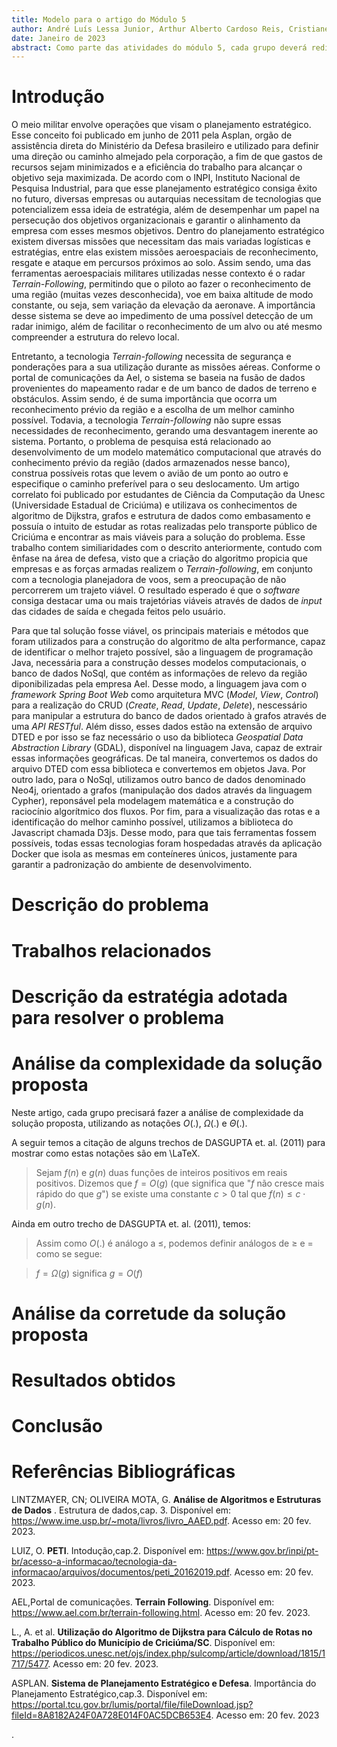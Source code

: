 ```yaml
---
title: Modelo para o artigo do Módulo 5
author: André Luís Lessa Junior, Arthur Alberto Cardoso Reis, Cristiane Andrade Coutinho, Giovana Lisbôa Thomé, João Pedro Sartori Garcia de Alcaraz, Luiz Francisco Granville Gonçalves, Stefano Tosi Butori
date: Janeiro de 2023
abstract: Como parte das atividades do módulo 5, cada grupo deverá redigir um texto descrevendo os resultados do projeto no formato de um artigo científico. Este arquivo no formato markdown contém a estrutura básica deste artigo. Cada grupo deverá editar este arquivo com a descrição do projeto que desenvolveu.
---
```


# Introdução
O meio militar envolve operações que visam o planejamento estratégico. Esse conceito foi publicado em junho de 2011 pela Asplan, orgão de assistência direta do Ministério da Defesa brasileiro e utilizado para definir uma direção ou caminho almejado pela corporação, a fim de que gastos de recursos sejam minimizados e a eficiência do trabalho para alcançar o objetivo seja maximizada. De acordo com o INPI, Instituto Nacional de Pesquisa Industrial, para que esse planejamento estratégico consiga êxito no futuro, diversas empresas ou autarquias necessitam de tecnologias  que potencializem essa ideia de estratégia, além de desempenhar um papel na persecução dos objetivos organizacionais e garantir o alinhamento da empresa com esses mesmos objetivos. Dentro do planejamento estratégico existem diversas missões que necessitam das mais variadas logísticas e estratégias, entre elas existem missões aeroespaciais de reconhecimento, resgate e ataque em percursos próximos ao solo. Assim sendo, uma das ferramentas aeroespaciais militares utilizadas nesse contexto é o radar _Terrain-Following_, permitindo que o piloto ao fazer o reconhecimento de uma região (muitas vezes desconhecida), voe em baixa altitude de modo constante, ou seja, sem variação da elevação da aeronave. A importância desse sistema se deve ao impedimento de uma possível detecção de um radar inimigo, além de facilitar o reconhecimento de um alvo ou até mesmo compreender a estrutura do relevo local.

Entretanto, a tecnologia _Terrain-following_ necessita de segurança e ponderações para a sua utilização durante as missões aéreas. Conforme o portal de comunicações da Ael, o sistema se baseia na fusão de dados provenientes do mapeamento radar e de um banco de dados de terreno e obstáculos. Assim sendo, é de suma importância que ocorra um reconhecimento prévio da região e a escolha de um melhor caminho possível. Todavia, a tecnologia _Terrain-following_ não supre essas necessidades de reconhecimento, gerando uma desvantagem inerente ao sistema. Portanto, o problema de pesquisa está relacionado ao desenvolvimento de um modelo matemático computacional que através do conhecimento prévio da região (dados armazenados nesse banco), construa possíveis rotas que levem o avião de um ponto ao outro e especifique o caminho preferível para o seu deslocamento. Um artigo correlato foi publicado por estudantes de Ciência da Computação da Unesc
(Universidade Estadual de Criciúma) e utilizava os conhecimentos de algoritmo de Dijkstra, grafos e estrutura de dados como embasamento e possuía o intuito de estudar as rotas realizadas pelo transporte público de Criciúma e encontrar as mais viáveis para a solução do problema. Esse trabalho contem similiaridades com o descrito anteriormente, contudo com ênfase na área de defesa, visto que a criação do algoritmo propicia que empresas e as forças armadas realizem o _Terrain-following_, em conjunto com a tecnologia planejadora de voos, sem a preocupação de não percorrerem um trajeto viável. O resultado esperado é que o _software_ consiga destacar uma ou mais trajetórias viáveis através de dados de _input_ das cidades de saída e chegada feitos pelo usuário.

Para que tal solução fosse viável, os principais materiais e métodos que foram utilizados para a construção do algoritmo de alta performance, capaz de identificar o melhor trajeto possível, são a linguagem de programação Java, necessária para a construção desses modelos computacionais, o banco de dados NoSql, que contém as informações de relevo da região diponibilizadas pela empresa Ael. Desse modo, a linguagem java com o _framework Spring Boot Web_ como arquitetura MVC (_Model_, _View_, _Control_)  para a realização do CRUD (_Create_, _Read_, _Update_, _Delete_), nescessário para manipular a estrutura do banco de dados orientado à grafos através de uma _API RESTful_. Além disso, esses dados estão na extensão de arquivo DTED e por isso se faz necessário o uso da biblioteca _Geospatial Data Abstraction Library_ (GDAL), disponível na linguagem Java, capaz de extrair essas informações geográficas. De tal maneira, convertemos os dados do arquivo DTED com essa biblioteca e convertemos em objetos Java. Por outro lado, para o NoSql, utilizamos outro banco de dados denominado Neo4j, orientado a grafos (manipulação dos dados através da linguagem Cypher), reponsável pela modelagem matemática e a construção do raciocínio algorítmico dos fluxos. Por fim, para a visualização das rotas e a identificação do melhor caminho possível, utilizamos a biblioteca do Javascript chamada D3js. Desse modo, para que tais ferramentas fossem possíveis, todas essas tecnologias foram hospedadas através da aplicação Docker que isola as mesmas em conteíneres únicos, justamente para garantir a padronização do ambiente de desenvolvimento.

# Descrição do problema

# Trabalhos relacionados

# Descrição da estratégia adotada para resolver o problema

# Análise da complexidade da solução proposta

Neste artigo, cada grupo precisará fazer a análise de complexidade da solução proposta, utilizando as notações $O(.)$, $\Omega(.)$ e $\Theta(.)$.

A seguir temos a citação de alguns trechos de DASGUPTA et. al. (2011) para mostrar como estas notações são em \LaTeX. 

> Sejam $f(n)$ e $g(n)$ duas funções de inteiros positivos em reais positivos. Dizemos que $f = O(g)$ (que significa que "$f$ não cresce mais rápido do que $g$") se existe uma constante $c > 0$ tal que $f(n) \leq c \cdot g(n)$.

Ainda em outro trecho de DASGUPTA et. al. (2011), temos:

> Assim como $O(.)$ é análogo a $\leq$, podemos definir análogos de $\geq$ e $=$ como se segue:

> $f = \Omega(g)$ significa $g = O(f)$

# Análise da corretude da solução proposta

# Resultados obtidos

# Conclusão

# Referências Bibliográficas
LINTZMAYER, CN; OLIVEIRA MOTA, G. **Análise de Algoritmos e Estruturas de Dados** . Estrutura de dados,cap. 3. Disponível em: <https://www.ime.usp.br/~mota/livros/livro_AAED.pdf>. Acesso em: 20 fev. 2023.

LUIZ, O. **PETI**. Intodução,cap.2. Disponível em: <https://www.gov.br/inpi/pt-br/acesso-a-informacao/tecnologia-da-informacao/arquivos/documentos/peti_20162019.pdf>. Acesso em: 20 fev. 2023.

AEL,Portal de comunicações. **Terrain Following**. Disponível em: <https://www.ael.com.br/terrain-following.html>. Acesso em: 20 fev. 2023.

L., A. et al. **Utilização do Algoritmo de Dijkstra para Cálculo de Rotas no Trabalho Público do Município de Criciúma/SC**. Disponível em: <https://periodicos.unesc.net/ojs/index.php/sulcomp/article/download/1815/1717/5477>. Acesso em: 20 fev. 2023.

ASPLAN. **Sistema de Planejamento Estratégico e Defesa**. Importância do Planejamento Estratégico,cap.3. Disponível em: <https://portal.tcu.gov.br/lumis/portal/file/fileDownload.jsp?fileId=8A8182A24F0A728E014F0AC5DCB653E4>. Acesso em: 20 fev. 2023

.

